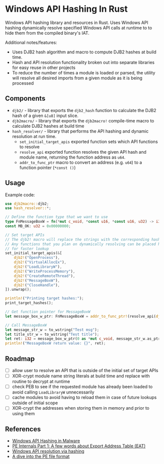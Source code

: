 # Windows API Hashing In Rust
Windows API hashing library and resources in Rust. Uses Windows API hashing dynamically resolve specified Windows API calls at runtime to to hide them from the compiled binary's IAT.

Additional notes/features:
- Uses DJB2 hash algorithm and macro to compute DJB2 hashes at build time.
- Hash and API resolution functionality broken out into separate libraries for easy reuse in other projects
- To reduce the number of times a module is loaded or parsed, the utility will resolve all desired imports
  from a given module as it is being processed

## Components
- `djb2/` - library that exports the `djb2_hash` function to calculate the DJB2 hash of a given `&[u8]` input slice.
- `djb2macro/` - library that exports the `djb2macro!` compile-time macro to calculate DJB2 hashes at build time
- `hash_resolver/` - library that performs the API hashing and dynamic resolution at run time.
  - `set_initial_target_apis` exported function sets which API functions to resolve
  - `resolve_api` exported function resolves the given API hash and module name, returning the function address as `u64`.
  - `addr_to_func_ptr` macro to convert an address (e.g. `u64`) to a function pointer (`*const ()`)
 
## Usage
Example code:
```Rust
use djb2macro::djb2;
use hash_resolver::*;

// Define the function type that we want to use
type FnMessageBoxW = fn(*mut c_void, *const u16, *const u16, u32) -> i32;
const MB_OK: u32 = 0x00000000;

// Set target APIs
// The djb2! macro will replace the strings with the corresponding hashes at build time.
// Any functions that you plan on dynamically resolving can be placed here
// for faster lookup
set_initial_target_apis(&[
    djb2!("OpenProcess"),
    djb2!("VirtualAllocEx"),
    djb2!("LoadLibraryW"),
    djb2!("WriteProcessMemory"),
    djb2!("CreateRemoteThread"),
    djb2!("MessageBoxW"),
    djb2!("CloseHandle"),
]).unwrap();

println!("Printing target hashes:");
print_target_hashes();

// Get function pointer for MessageBoxW
let message_box_w_ptr: FnMessageBoxW = addr_to_func_ptr!(resolve_api(djb2!("MessageBoxW"), "User32.dll").unwrap(), FnMessageBoxW);

// Call MessageBoxW
let message_str_w = to_wstring("Test msg");
let title_str_w = to_wstring("Test title");
let ret: i32 = message_box_w_ptr(0 as *mut c_void, message_str_w.as_ptr(), title_str_w.as_ptr(), MB_OK);
println!("MessageBoxW return value: {}", ret);
```

## Roadmap
- [ ] allow user to resolve an API that is outside of the initial set of target APIs
- [ ] XOR-crypt module name string literals at build time and replace with routine to decrypt at runtime
- [ ] check PEB to see if the requested module has already been loaded to avoid calling `LoadLibraryW` unnecessarily
- [ ] cache modules to avoid having to reload them in case of future lookups outside of initial scope
- [ ] XOR-crypt the addresses when storing them in memory and prior to using them

## References
- [Windows API Hashing in Malware](https://www.ired.team/offensive-security/defense-evasion/windows-api-hashing-in-malware)
- [PE Internals Part 1: A few words about Export Address Table (EAT)](https://ferreirasc.github.io/PE-Export-Address-Table/)
- [Windows API resolution via hashing](https://github.com/LloydLabs/Windows-API-Hashing)
- [A dive into the PE file format](https://0xrick.github.io/win-internals/pe1/)
